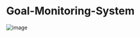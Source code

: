 # Goal-Monitoring-System

![image](https://github.com/mjunaid/Goal-Monitoring-System/assets/7760909/799b3fd2-87dc-42f8-90ec-8b72109f24d5)
